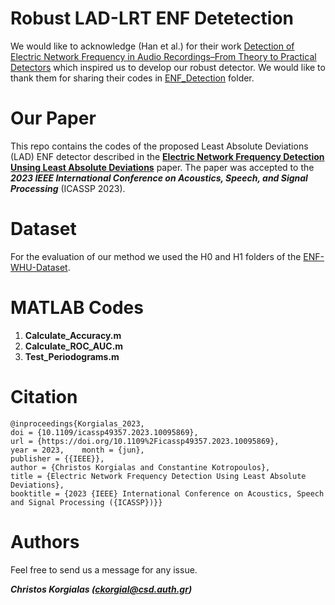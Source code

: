 # Robust LAD-LRT ENF Detetection

We would like to acknowledge (Han et al.) for their work [Detection of Electric Network Frequency in Audio Recordings–From Theory to Practical Detectors](https://ieeexplore.ieee.org/document/9143185) which inspired us to develop our robust detector. We would like to thank them for sharing their codes in [ENF_Detection](https://github.com/ghuawhu/ENF-WHU-Dataset/tree/master/ENF_Detection) folder. 

# Our Paper

This repo contains the codes of the proposed Least Absolute Deviations (LAD) ENF detector described in the [**Electric Network Frequency Detection Unsing Least Absolute Deviations**](https://ieeexplore.ieee.org/abstract/document/10095869) paper. The paper was accepted to the ***2023 IEEE International Conference on Acoustics, Speech, and Signal Processing*** (ICASSP 2023).

# Dataset

For the evaluation of our method we used the H0 and H1 folders of the [ENF-WHU-Dataset](https://github.com/ghuawhu/ENF-WHU-Dataset/tree/master/ENF-WHU-Dataset).

# MATLAB Codes

1. **Calculate_Accuracy.m**
2. **Calculate_ROC_AUC.m**
3. **Test_Periodograms.m** 

# Citation

```
@inproceedings{Korgialas_2023,	
doi = {10.1109/icassp49357.2023.10095869},	
url = {https://doi.org/10.1109%2Ficassp49357.2023.10095869},	
year = 2023,	month = {jun},	
publisher = {{IEEE}},	
author = {Christos Korgialas and Constantine Kotropoulos},	
title = {Electric Network Frequency Detection Using Least Absolute Deviations},	
booktitle = {2023 {IEEE} International Conference on Acoustics, Speech and Signal Processing ({ICASSP})}}
```

# Authors

Feel free to send us a message for any issue.

***Christos Korgialas (ckorgial@csd.auth.gr)***
